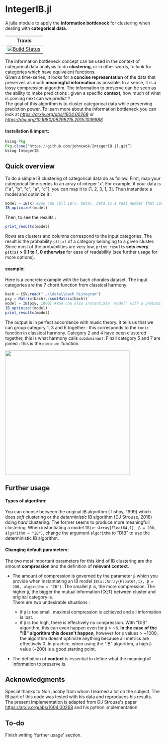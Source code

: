 # IntegerIB.jl

A julia module to apply the **information bottleneck** for clustering when dealing with **categorical data**. 

| **Travis**     |
|:---------------:|
|[![Build Status](https://travis-ci.com/johncwok/IntegerIB.jl.svg?branch=master)](https://travis-ci.com/johncwok/IntegerIB.jl)|

The information bottleneck concept can be used in the context of categorical data analysis to do **clustering**, 
or in other words, to look for categories which have equivalent functions. <br/>
Given a time-series, it looks for a **concise representation** of the data that preserves as much **meaningful information** as possible. 
In a sense, it is a lossy compression algorithm. The information to preserve can be seen as the ability to make predictions : 
given a specific **context**, how much of what is coming next can we predict ? <br/>
The goal of this algorithm is to cluster categorical data while preserving prediction power. To learn more about the information bottleneck 
you can look at *https://arxiv.org/abs/1604.00268* or *https://doi.org/10.1080/09298215.2015.1036888*

#### Installation & import:
```Julia
Using Pkg
Pkg.clone(“https://github.com/johncwok/IntegerIB.jl.git”)
Using IntegerIB
```
## Quick overview
To do a simple IB clustering of categorical data do as follow. First, map your categorical time-series to an array of integer 'x'. For example, if your data is ["a", "b", "c", "a", "c"], you can map it to [1, 2, 3, 1, 3]. Then instantiate a model and optimize it :
```Julia
model = IB(x) #you can call IB(x, beta). beta is a real number that controls the amount of compression.
IB_optimize!(model) 
```
Then, to see the results :
```Julia
print_results(model)
```
Rows are clusters and columns correspond to the input categories. The result is the probability `p(t|x)` of a category belonging to a given cluster. Since most of the probabilities are very low, ```print_results``` **sets every `p(t|x)` > 0.1 to 1, 0 otherwise** for ease of readability (see further usage for more options).
#### example:
Here is a concrete example with the bach chorales dataset. The input categories are the 7 chord function from classical harmony.
```Julia
bach = CSV.read("..\\data\\bach_histogram")
pxy = Matrix(bach)./sum(Matrix(bach))
model = IB(pxy, 1000) #You can also instantiate 'model' with a probability distribution instead of a time-series.
IB_optimize!(model)
print_results(model)
```
The output is in perfect accordance with music theory. It tells us that we can group category 1, 3 and 6 together : this corresponds to the ```tonic``` function in classical harmony. Category 2 and 4 have been clustered together, this is what harmony calls ```subdominant```. Finall category 5 and 7 are joined : this is the ```dominant``` function.

<img src=https://user-images.githubusercontent.com/34754896/90241511-7c625300-de2b-11ea-800d-3cee1da9fdf5.PNG width = "400">

## Further usage
#### Types of algorithm:
You can choose between the original IB algorithm (Tishby, 1999) which does *soft* clustering or the *deterministic* IB algorithm (DJ Strouse, 2016) doing *hard* clustering. The former seems to produce more meaningfull clustering. When instantiating a model ```IB(x::Array{Float64,1}, β = 200, algorithm = "IB")```, change the argument `algorithm` to "DIB" to use the deterministic IB algorithm.

#### Changing default parameters:
The two most important parameters for this kind of IB clustering are the amount **compression** and the definition of **relevant context**.<br/>

- The amount of compression is governed by the parameter `β` which you provide when instantiating an IB model ```IB(x::Array{Float64,1}, β = 200, algorithm = "IB")```. The smaller `β` is, the more compression. The higher `β`, the bigger the mutual information I(X;T) between cluster and original category is. <br/>
There are two undesirable situations : 
  - if `β` is too small, maximal compression is achieved and all information is lost. 
  - if `β` is too high, there is effectively no compression. With "DIB" algorithm, this can even happen even for `β` > ~5. **In the case of the "IB" algorithm this doesn't happen**, however for `β` values > ~1000, the algorithm doesnt optimize anything because all metrics are effectively 0. In practice, when using the "IB" algorithm, a high `β` value (~200) is a good starting point.<br/>

- The definition of **context** is essential to define what the meaningfull information to preserve is. 



## Acknowledgments
Special thanks to Nori jacoby from whom I learned a lot on the subject. The IB part of this code was tested with his data and reproduces his results. <br/>
The present implementation is adapted from DJ Strouse's paper https://arxiv.org/abs/1604.00268 and his python implementation.

## To-do
Finish writing 'further usage' section.
